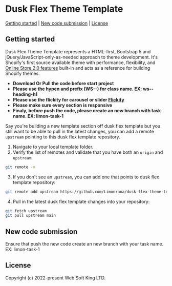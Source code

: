 # Dusk Flex Theme Template

[Getting started](#getting-started) |
[New code submission](#new-code-submission) |
[License](#license)

## Getting started

Dusk Flex Theme Template represents a HTML-first, Bootstrap 5 and jQuery/JavaScript-only-as-needed approach to theme development. It's Shopify's first source available theme with performance, flexibility, and [Online Store 2.0 features](https://www.shopify.com/partners/blog/shopify-online-store) built-in and acts as a reference for building Shopify themes.

- **Download Or Pull the code before start project**
- **Please use the hypen and prefix (WS--) for class name. EX: ws--heading-h1**
- **Please use the flickity for carousel or slider [Flickity](https://flickity.metafizzy.co/#getting-started)**
- **Please make sure every section is responsive**
- **Finaly, before push the code, please create an new branch with task name. EX: limon-task-1**

Say you're building a new template section off dusk flex template but you still want to be able to pull in the latest changes, you can add a remote `upstream` pointing to this dusk flex template repository.

1. Navigate to your local template folder.
2. Verify the list of remotes and validate that you have both an `origin` and `upstream`:

```sh
git remote -v
```

3. If you don't see an `upstream`, you can add one that points to dusk flex template repository:

```sh
git remote add upstream https://github.com/Limonrana/dusk-flex-theme-template.git
```

4. Pull in the latest dusk flex template changes into your repository:

```sh
git fetch upstream
git pull upstream main
```

## New code submission

Ensure that push the new code create an new branch with your task name. EX: limon-task-1

## License

Copyright (c) 2022-present Web Soft King LTD.
